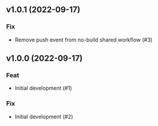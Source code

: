 ## v1.0.1 (2022-09-17)

### Fix

- Remove push event from no-build shared workflow (#3)

## v1.0.0 (2022-09-17)

### Feat

- Initial development (#1)

### Fix

- Initial development (#2)
